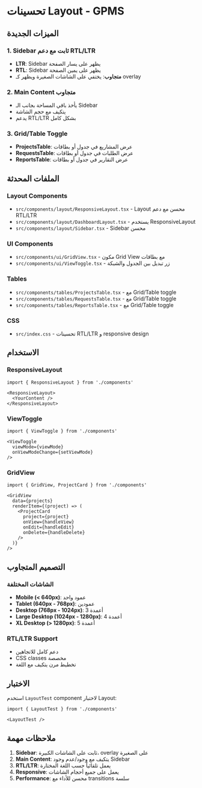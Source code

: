 # تحسينات Layout - GPMS

## الميزات الجديدة

### 1. Sidebar ثابت مع دعم RTL/LTR
- **LTR**: Sidebar يظهر على يسار الصفحة
- **RTL**: Sidebar يظهر على يمين الصفحة
- **متجاوب**: يختفي على الشاشات الصغيرة ويظهر كـ overlay

### 2. Main Content متجاوب
- يأخذ باقي المساحة بجانب الـ Sidebar
- يتكيف مع حجم الشاشة
- يدعم RTL/LTR بشكل كامل

### 3. Grid/Table Toggle
- **ProjectsTable**: عرض المشاريع في جدول أو بطاقات
- **RequestsTable**: عرض الطلبات في جدول أو بطاقات
- **ReportsTable**: عرض التقارير في جدول أو بطاقات

## الملفات المحدثة

### Layout Components
- `src/components/layout/ResponsiveLayout.tsx` - Layout محسن مع دعم RTL/LTR
- `src/components/layout/DashboardLayout.tsx` - يستخدم ResponsiveLayout
- `src/components/layout/Sidebar.tsx` - Sidebar محسن

### UI Components
- `src/components/ui/GridView.tsx` - مكون Grid View مع بطاقات
- `src/components/ui/ViewToggle.tsx` - زر تبديل بين الجدول والشبكة

### Tables
- `src/components/tables/ProjectsTable.tsx` - مع Grid/Table toggle
- `src/components/tables/RequestsTable.tsx` - مع Grid/Table toggle
- `src/components/tables/ReportsTable.tsx` - مع Grid/Table toggle

### CSS
- `src/index.css` - تحسينات RTL/LTR و responsive design

## الاستخدام

### ResponsiveLayout
```tsx
import { ResponsiveLayout } from './components'

<ResponsiveLayout>
  <YourContent />
</ResponsiveLayout>
```

### ViewToggle
```tsx
import { ViewToggle } from './components'

<ViewToggle
  viewMode={viewMode}
  onViewModeChange={setViewMode}
/>
```

### GridView
```tsx
import { GridView, ProjectCard } from './components'

<GridView
  data={projects}
  renderItem={(project) => (
    <ProjectCard
      project={project}
      onView={handleView}
      onEdit={handleEdit}
      onDelete={handleDelete}
    />
  )}
/>
```

## التصميم المتجاوب

### الشاشات المختلفة
- **Mobile (< 640px)**: عمود واحد
- **Tablet (640px - 768px)**: عمودين
- **Desktop (768px - 1024px)**: 3 أعمدة
- **Large Desktop (1024px - 1280px)**: 4 أعمدة
- **XL Desktop (> 1280px)**: 5 أعمدة

### RTL/LTR Support
- دعم كامل للاتجاهين
- CSS classes مخصصة
- تخطيط مرن يتكيف مع اللغة

## الاختبار

استخدم `LayoutTest` component لاختبار Layout:

```tsx
import { LayoutTest } from './components'

<LayoutTest />
```

## ملاحظات مهمة

1. **Sidebar**: ثابت على الشاشات الكبيرة، overlay على الصغيرة
2. **Main Content**: يتكيف مع وجود/عدم وجود Sidebar
3. **RTL/LTR**: يعمل تلقائياً حسب اللغة المختارة
4. **Responsive**: يعمل على جميع أحجام الشاشات
5. **Performance**: محسن للأداء مع transitions سلسة
